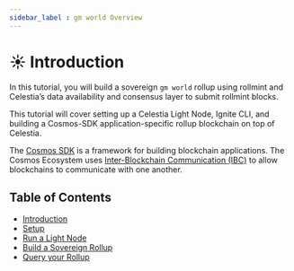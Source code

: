 ```yaml
---
sidebar_label : gm world Overview
---
```


# ☀️ Introduction

In this tutorial, you will build a sovereign `gm world` rollup using rollmint
and Celestia’s data availability and consensus layer to submit rollmint blocks.

This tutorial will cover setting up a Celestia Light Node, Ignite CLI, and
building a Cosmos-SDK application-specific rollup blockchain on top of
Celestia.

The [Cosmos SDK](https://github.com/cosmos/cosmos-sdk) is a framework for
building blockchain applications. The Cosmos Ecosystem uses
[Inter-Blockchain Communication (IBC)](https://github.com/cosmos/ibc-go)
to allow blockchains to communicate with one another.

## Table of Contents

- [Introduction](./gm-world.md)
- [Setup](./gm-setup.md)
- [Run a Light Node](./gm-node.md)
- [Build a Sovereign Rollup](./gm-rollmint.md)
- [Query your Rollup](./gm-query.md)
